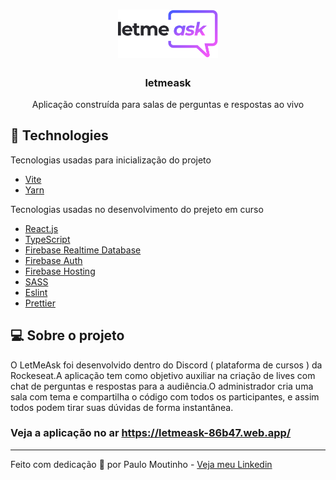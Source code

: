 <h1 align="center">
  <img alt="Letmeask" src=".github/logo.svg" width="160px">
</h1>

<h3 align="center">
  letmeask
</h3>

<p align="center">Aplicação construída para salas de perguntas e respostas ao vivo</p>

## 🚀 Technologies

Tecnologias usadas para inicialização do projeto

- [Vite](https://vitejs.dev/)
- [Yarn](https://yarnpkg.com/) 


Tecnologias usadas no desenvolvimento do prejeto em curso

- [React.js](https://reactjs.org/)
- [TypeScript](https://www.typescriptlang.org/)
- [Firebase Realtime Database](https://firebase.google.com/)
- [Firebase Auth](https://firebase.google.com/)
- [Firebase Hosting](https://firebase.google.com/)
- [SASS](https://sass-lang.com/)
- [Eslint](https://eslint.org/)
- [Prettier](https://prettier.io/)

## 💻 Sobre o projeto
<p>O LetMeAsk foi desenvolvido dentro do Discord ( plataforma de cursos ) da Rockeseat.A aplicação tem como objetivo auxiliar na criação de lives com chat de perguntas e respostas para a audiência.O administrador cria uma sala com tema e compartilha o código com todos os participantes, e assim todos podem tirar suas dúvidas de forma instantânea.</p>

### Veja a aplicação no ar https://letmeask-86b47.web.app/

---

Feito com dedicação 💜 por Paulo Moutinho - [Veja meu Linkedin](https://www.linkedin.com/in/paulomoutinhovitor/)


